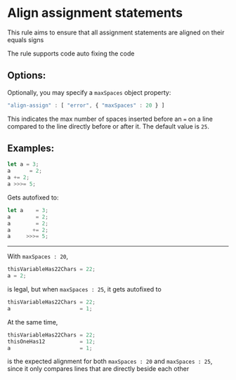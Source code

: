 # Align assignment statements

This rule aims to ensure that all assignment statements are aligned on their equals signs

The rule supports code auto fixing the code

## Options:
Optionally, you may specify a `maxSpaces` object property:
```js
"align-assign" : [ "error", { "maxSpaces" : 20 } ]
```

This indicates the max number of spaces inserted before an `=` on a line compared to the line
directly before or after it. The default value is `25`.

## Examples:
```js
let a = 3;
a      = 2;
a += 2;
a >>>= 5;
```
Gets autofixed to:
```js
let a    = 3;
a        = 2;
a        = 2;
a       += 2;
a     >>>= 5;
```

---

With `maxSpaces : 20`,
```js
thisVariableHas22Chars = 22;
a = 2;
```
is legal, but when `maxSpaces : 25`, it gets autofixed to
```js
thisVariableHas22Chars = 22;
a                      = 1;
```
At the same time,
```js
thisVariableHas22Chars = 22;
thisOneHas12           = 12;
a                      = 1;
```
is the expected alignment for both `maxSpaces : 20` and `maxSpaces : 25`, since it only compares
lines that are directly beside each other

